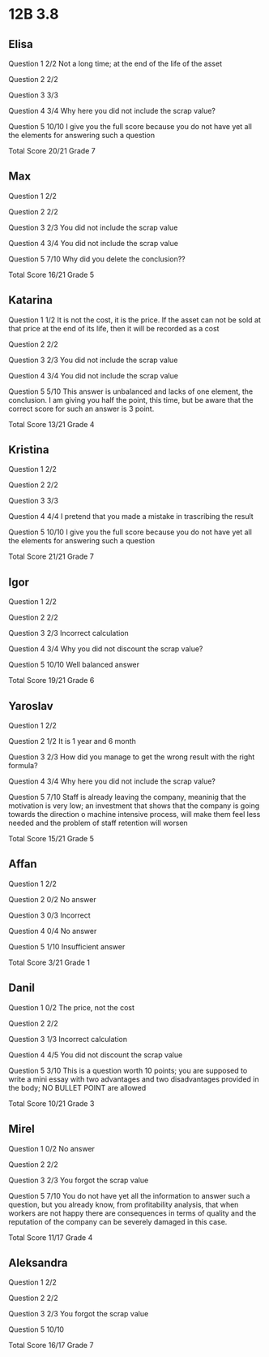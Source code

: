 # 12B 3.8

## Elisa

Question 1      2/2
                Not a long time; at the end of the life of the asset

Question 2      2/2

Question 3      3/3

Question 4      3/4
                Why here you did not include the scrap value?

Question 5      10/10
                I give you the full score because you do not have yet all
                the elements for answering such a question

Total Score     20/21 Grade 7

## Max

Question 1      2/2

Question 2      2/2

Question 3      2/3
                You did not include the scrap value

Question 4      3/4
                You did not include the scrap value

Question 5      7/10
                Why did you delete the conclusion??

Total Score     16/21 Grade 5

## Katarina

Question 1      1/2
                It is not the cost, it is the price.
                If the asset can not be sold at that price at the end
                of its life, then it will be recorded as a cost

Question 2      2/2

Question 3      2/3
                You did not include the scrap value

Question 4      3/4
                You did not include the scrap value

Question 5      5/10
                This answer is unbalanced and lacks of one element, the
                conclusion.
                I am giving you half the point, this time, but be aware 
                that the correct score for such an answer is 3 point.

Total Score     13/21 Grade 4

## Kristina

Question 1      2/2

Question 2      2/2

Question 3      3/3

Question 4      4/4
                I pretend that you made a mistake in trascribing the result

Question 5      10/10
                I give you the full score because you do not have yet all
                the elements for answering such a question

Total Score     21/21 Grade 7

## Igor

Question 1      2/2

Question 2      2/2

Question 3      2/3
                Incorrect calculation

Question 4      3/4
                Why you did not discount the scrap value?

Question 5      10/10
                Well balanced answer

Total Score     19/21 Grade 6

## Yaroslav

Question 1      2/2

Question 2      1/2
                It is 1 year and 6 month

Question 3      2/3
                How did you manage to get the wrong result with the right formula?

Question 4      3/4
                Why here you did not include the scrap value?

Question 5      7/10
                Staff is already leaving the company, meaninig that the motivation
                is very low; an investment that shows that the company is going
                towards the direction o machine intensive process, will make them
                feel less needed and the problem of staff retention will worsen

Total Score     15/21 Grade 5

## Affan

Question 1      2/2

Question 2      0/2
                No answer

Question 3      0/3
                Incorrect

Question 4      0/4
                No answer

Question 5      1/10
                Insufficient answer

Total Score     3/21 Grade 1

## Danil

Question 1      0/2
                The price, not the cost

Question 2      2/2

Question 3      1/3
                Incorrect calculation

Question 4      4/5
                You did not discount the scrap value

Question 5      3/10
                This is a question worth 10 points; you are supposed to write a mini
                essay with two advantages and two disadvantages provided in the body;
                NO BULLET POINT are allowed

Total Score     10/21 Grade 3


## Mirel

Question 1      0/2
                No answer

Question 2      2/2

Question 3      2/3
                You forgot the scrap value

Question 5      7/10
                You do not have yet all the information to answer
                such a question, but you already know, from profitability
                analysis, that when workers are not happy there are consequences
                in terms of quality and the reputation of the company can be
                severely damaged in this case.

Total Score     11/17 Grade 4

## Aleksandra

Question 1      2/2

Question 2      2/2

Question 3      2/3
                You forgot the scrap value

Question 5      10/10

Total Score     16/17 Grade 7

